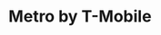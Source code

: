 ---
title: "Metro by T-Mobile"
url: /charlotte/metro-by-t-mobile-west-sugar-creek-road/
shop: Handy
---